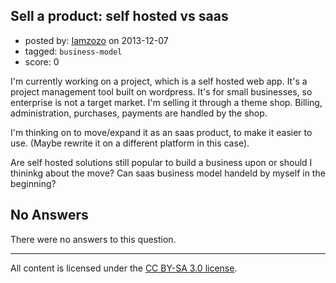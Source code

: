 ## Sell a product: self hosted vs saas

- posted by: [Iamzozo](https://stackexchange.com/users/-1/29989-iamzozo) on 2013-12-07
- tagged: `business-model`
- score: 0

<p>I'm currently working on a project, which is a self hosted web app. It's a project management tool built on wordpress. It's for small businesses, so enterprise is not a target market. I'm selling it through a theme shop. Billing, administration, purchases, payments are handled by the shop.</p>

<p>I'm thinking on to move/expand it as an saas product, to make it easier to use. (Maybe rewrite it on a different platform in this case). </p>

<p>Are self hosted solutions still popular to build a business upon or should I thininkg about the move? 
Can saas business model handeld by myself in the beginning?</p>


## No Answers

There were no answers to this question.


---

All content is licensed under the [CC BY-SA 3.0 license](https://creativecommons.org/licenses/by-sa/3.0/).

